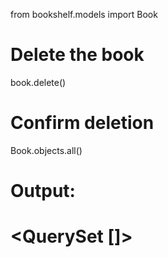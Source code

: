 from bookshelf.models import Book
# Delete the book
book.delete()

# Confirm deletion
Book.objects.all()

# Output:
# <QuerySet []>
